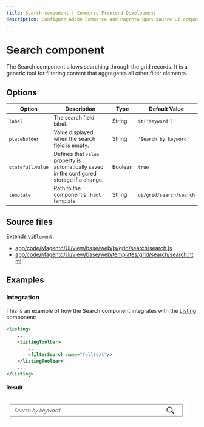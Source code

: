 ```yaml
---
title: Search component | Commerce Frontend Development
description: Configure Adobe Commerce and Magento Open Source UI components and integrate them with other components.
---
```


# Search component

The Search component allows searching through the grid records. It is a generic tool for filtering content that aggregates all other filter elements.

## Options

| Option | Description | Type | Default Value |
| --- | --- | --- | --- |
| `label` | The search field label. | String | `$t('Keyword')` |
| `placeholder` | Value displayed when the search field is empty. | String | `'Search by keyword'` |
| `statefull`.`value` | Defines that `value` property is automatically saved in the configured storage if a change. | Boolean | `true` |
| `template` | Path to the component’s `.html` template. | String | `ui/grid/search/search` |

## Source files

Extends [`UiElement`](../concepts/element.md):

-  [app/code/Magento/Ui/view/base/web/js/grid/search/search.js](https://github.com/magento/magento2/blob/2.4/app/code/Magento/Ui/view/base/web/js/grid/search/search.js)
-  [app/code/Magento/Ui/view/base/web/templates/grid/search/search.html](https://github.com/magento/magento2/blob/2.4/app/code/Magento/Ui/view/base/web/templates/grid/search/search.html)

## Examples

### Integration

This is an example of how the Search component integrates with the [Listing](listing-grid.md) component:

```xml
<listing>
    ...
    <listingToolbar>
        ...
        <filterSearch name="fulltext"/>
    </listingToolbar>
    ...
</listing>
```

#### Result

![Search Component Example](../../_images/ui-components/ui-search-result.png)
